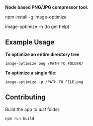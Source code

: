 **Node based PNG/JPG compressor tool.**

npm install -g image-optimize

image-optimize -h (to get help)

## Example Usage

**To optimize an entire directory tree**

`image-optimize png /PATH TO FOLDER/`

**To optimize a single file:**

`image-optimize -p /PATH TO FILE.png`

## Contributing
Build the app to *dist* folder:

`npm run build`
